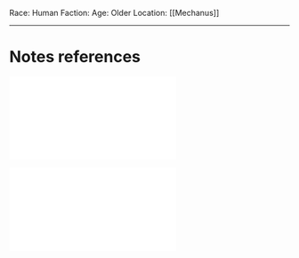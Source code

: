 Race: Human
Faction:
Age: Older
Location: [[Mechanus]]




---
# Notes references

![Isabella_transit](Insights/Isabella_transit.md)

![Isabella_monk](Insights/Isabella_monk.md)
